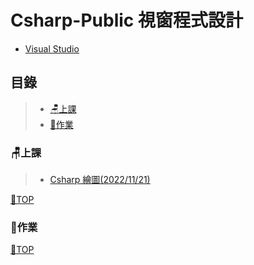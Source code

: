 # Csharp-Public 視窗程式設計
- [Visual Studio](https://visualstudio.microsoft.com/zh-hant/)
## 目錄
>- [🪑上課](#上課)
>- [📙作業](#作業)
### 🪑上課
>- [Csharp 繪圖(2022/11/21)](https://github.com/XiaoYu0708/Csharp-Public/tree/Csharp-paint)

[📍TOP](#目錄)
### 📙作業

[📍TOP](#目錄)
